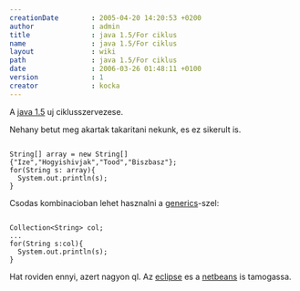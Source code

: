 ```yaml
---
creationDate        : 2005-04-20 14:20:53 +0200 
author              : admin 
title               : java 1.5/For ciklus 
name                : java 1.5/For ciklus 
layout              : wiki 
path                : java 1.5/For ciklus 
date                : 2006-03-26 01:48:11 +0100 
version             : 1 
creator             : kocka 
---
```

A [java 1.5](../java%201.5.html) uj ciklusszervezese.

Nehany betut meg akartak takaritani nekunk, es ez sikerult is.

```

String[] array = new String[] {"Ize","Hogyishivjak","Tood","Biszbasz"};
for(String s: array){
  System.out.println(s);
}

```

Csodas kombinacioban lehet hasznalni a [generics](../Generics.html)-szel:

```

Collection<String> col;
...
for(String s:col){
  System.out.println(s);
}

```

Hat roviden ennyi, azert nagyon ql. Az [eclipse](../Eclipse.html) es a [netbeans](../Netbeans.html) is tamogassa.

